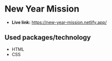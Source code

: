 ﻿# New Year Mission
 * **Live link:** https://new-year-mission.netlify.app/
## Used packages/technology
* HTML
* CSS
